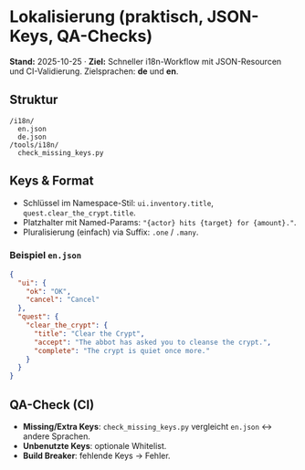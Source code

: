
# Lokalisierung (praktisch, JSON-Keys, QA-Checks)

**Stand:** 2025-10-25 · **Ziel:** Schneller i18n-Workflow mit JSON-Resourcen und CI-Validierung. Zielsprachen: **de** und **en**.

## Struktur

```
/i18n/
  en.json
  de.json
/tools/i18n/
  check_missing_keys.py
```

## Keys & Format

- Schlüssel im Namespace-Stil: `ui.inventory.title`, `quest.clear_the_crypt.title`.
- Platzhalter mit Named-Params: `"{actor} hits {target} for {amount}."`.
- Pluralisierung (einfach) via Suffix: `.one` / `.many`.

### Beispiel `en.json`
```json
{
  "ui": {
    "ok": "OK",
    "cancel": "Cancel"
  },
  "quest": {
    "clear_the_crypt": {
      "title": "Clear the Crypt",
      "accept": "The abbot has asked you to cleanse the crypt.",
      "complete": "The crypt is quiet once more."
    }
  }
}
```

## QA-Check (CI)

- **Missing/Extra Keys**: `check_missing_keys.py` vergleicht `en.json` ↔ andere Sprachen.
- **Unbenutzte Keys**: optionale Whitelist.
- **Build Breaker**: fehlende Keys → Fehler.

